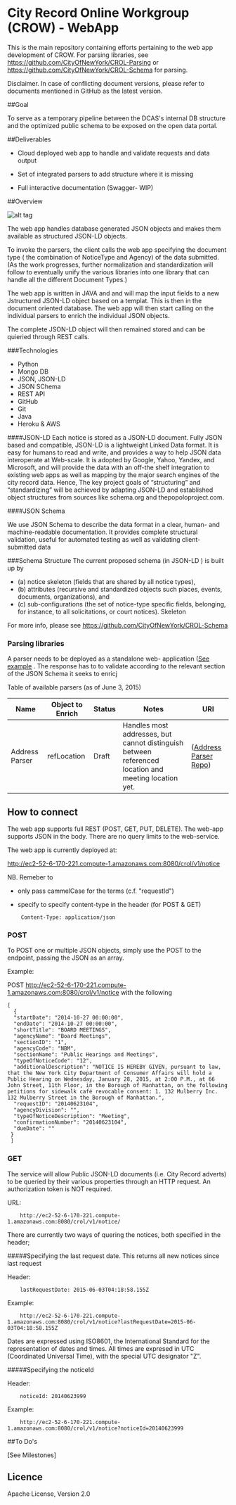 # City Record Online Workgroup (CROW) - WebApp

This is the main repository containing efforts pertaining to the web app development of CROW. For parsing libraries, see https://github.com/CityOfNewYork/CROL-Parsing or https://github.com/CityOfNewYork/CROL-Schema for parsing.

Disclaimer. In case of conflicting document versions, please refer to documents mentioned in GitHub as the latest version.


##Goal 

To serve as a temporary pipeline between the DCAS's internal DB structure and the optimized public schema to be exposed on the open data portal.

##Deliverables

* Cloud deployed web app to handle and validate requests and data output

* Set of integrated parsers to add structure where it is missing

* Full interactive documentation (Swagger- WIP)



##Overview

![alt tag](https://raw.github.com/CityOfNewYork/CROL-WebApp/master/img/diagram.png)

The web app handles database generated JSON objects and makes them available as structured JSON-LD objects.

To invoke the parsers, the client calls the web app specifying the document type ( the combination of NoticeType and Agency) of the data submitted. (As the work progresses, further normalization and standardization will follow to eventually unify the various libraries into one library that can handle all the different Document Types.)

 The web app is written in JAVA and and will map the input fields to a new Jstructured JSON-LD object based on a templat.  This is then  in the document oriented database. The web app will then start calling on the individual parsers to enrich the individual JSON objects.

 The complete JSON-LD object will then remained stored and can be quieried through REST calls.

###Technologies

 * Python
 * Mongo DB
 * JSON, JSON-LD
 * JSON SChema
 * REST API
 * GitHub
 * Git
 * Java
 * Heroku & AWS



####JSON-LD
Each notice is stored as a JSON-LD document. Fully JSON based and compatible, JSON-LD is a lightweight Linked Data format. It is easy for humans to read and write, and provides a way to help JSON data interoperate at Web-scale. It is adopted by Google, Yahoo, Yandex, and Microsoft, and will provide the data with an off-the shelf integration to existing web apps as well as mapping by the major search engines of the city record data. Hence, The key project goals of “structuring” and “standardizing” will be achieved by adapting JSON-LD and established object structures from sources like schema.org and thepopoloproject.com.


####JSON Schema

We use JSON Schema to describe the data format in a clear, human- and machine-readable documentation. It provides complete structural validation, useful for automated testing as well as validating client-submitted data


###Schema Structure
The current proposed schema (in JSON-LD ) is built up by
* (a) notice skeleton (fields that are shared by all notice types), 
* (b) attributes (recursive and standardized objects such places, events, documents, organizations), and
* (c) sub-configurations (the set of notice-type specific fields, belonging, for instance, to all solicitations, or court notices). 
Skeleton

For more info, please see https://github.com/CityOfNewYork/CROL-Schema 


### Parsing libraries

A parser needs to be deployed as a standalone web- application ([See example](https://github.com/CityOfNewYork/addressparser) . The response has to to validate according to the relevant section of the JSON Schema it seeks to enricj

Table of available parsers (as of June 3, 2015)


Name          |       Object to Enrich             |      Status              |   Notes            | URl
--------------|------------------------------------|--------------------------|--------------------|--------------
Address Parser      | refLocation					       |       Draft              |  Handles most addresses, but cannot distinguish between referenced location and meeting location yet.                 |  ([Address Parser Repo](https://github.com/CityOfNewYork/addressparser))



## How to connect

The web app supports full REST (POST, GET, PUT, DELETE). The web-app supports JSON in the body. There are no query limits to the web-service.

The web app is currently deployed at: 

http://ec2-52-6-170-221.compute-1.amazonaws.com:8080/crol/v1/notice

NB. Remeber to 
 * only pass cammelCase for the terms (c.f. "requestId")
 * specify to specify content-type in the header (for POST & GET)

		Content-Type: application/json 	




### POST

To POST one or multiple JSON objects, simply use the POST to the endpoint, passing the JSON as an array.



Example:

POST http://ec2-52-6-170-221.compute-1.amazonaws.com:8080/crol/v1/notice with the following

	[
	  {
	  "startDate": "2014-10-27 00:00:00", 
	  "endDate": "2014-10-27 00:00:00", 
	  "shortTitle": "BOARD MEETINGS", 
	  "agencyName": "Board Meetings", 
	  "sectionID": "1", 
	  "agencyCode": "NBM", 
	  "sectionName": "Public Hearings and Meetings", 
	  "typeOfNoticeCode": "12", 
	  "additionalDescription": "NOTICE IS HEREBY GIVEN, pursuant to law, that the New York City Department of Consumer Affairs will hold a Public Hearing on Wednesday, January 28, 2015, at 2:00 P.M., at 66 John Street, 11th Floor, in the Borough of Manhattan, on the following petitions for sidewalk café revocable consent: 1. 132 Mulberry Inc. 132 Mulberry Street in the Borough of Manhattan.",
	  "requestID": "20140623104", 
	  "agencyDivision": "", 
	  "typeOfNoticeDescription": "Meeting", 
	  "confirmationNumber": "20140623104", 
	  "dueDate": ""
	 }
	 ]




### GET

The service will allow Public JSON-LD documents (i.e. City Record adverts) to be queried by their various properties through an HTTP request. An authorization token is NOT required.

URL:

		http://ec2-52-6-170-221.compute-1.amazonaws.com:8080/crol/v1/notice/


There are currently two ways of quering the notices, both specified in the header;


#####Specifying the last request date. This returns all new notices since last request 

Header: 
	
		lastRequestDate: 2015-06-03T04:18:58.155Z

Example:
	
		http://ec2-52-6-170-221.compute-1.amazonaws.com:8080/crol/v1/notice?lastRequestDate=2015-06-03T04:18:58.155Z


Dates are expressed using ISO8601, the International Standard for the representation of dates and times. All times are expresed in UTC (Coordinated Universal Time), with the special UTC designator "Z".



#####Specifying the noticeId

Header: 
	
		noticeId: 20140623999

Example:
	
		http://ec2-52-6-170-221.compute-1.amazonaws.com:8080/crol/v1/notice?noticeId=20140623999




##To Do's

[See Milestones]



## Licence

Apache License, Version 2.0



